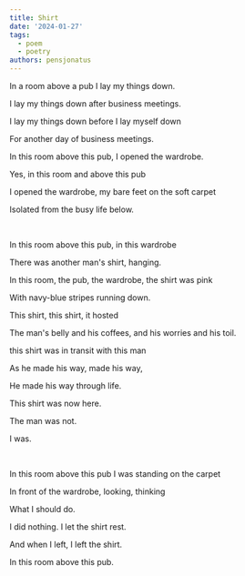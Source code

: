 ```yaml
---
title: Shirt
date: '2024-01-27'
tags:
  - poem
  - poetry
authors: pensjonatus
---
```


In a room above a pub I lay my things down.

<!-- truncate -->

I lay my things down after business meetings.

I lay my things down before I lay myself down

For another day of business meetings.

In this room above this pub, I opened the wardrobe.

Yes, in this room and above this pub

I opened the wardrobe, my bare feet on the soft carpet

Isolated from the busy life below.

<br/>

In this room above this pub, in this wardrobe

There was another man's shirt, hanging.

In this room, the pub, the wardrobe, the shirt was pink

With navy-blue stripes running down.

This shirt, this shirt, it hosted

The man's belly and his coffees, and his worries and his toil.

this shirt was in transit with this man

As he made his way, made his way,

He made his way through life.

This shirt was now here.

The man was not.

I was.

<br/>

In this room above this pub I was standing on the carpet

In front of the wardrobe, looking, thinking

What I should do.

I did nothing. I let the shirt rest.

And when I left, I left the shirt.

In this room above this pub.
